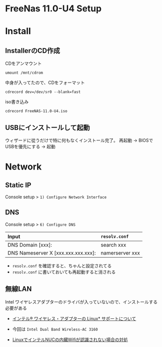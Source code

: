 FreeNas 11.0-U4 Setup
================================

# Install

## InstallerのCD作成

CDをアンマウント
```
umount /mnt/cdrom
```

中身が入ってたので、CDをフォーマット
```
cdrecord dev=/dev/sr0 --blank=fast
```

iso書き込み
```
cdrecord FreeNAS-11.0-U4.iso
```

## USBにインストールして起動
ウィザードに從うだけで特に何もなくインストール完了。
再起動 -> BIOSでUSBを優先にする -> 起動

# Network
## Static IP

Console setup > `1) Configure Network Interface`

## DNS

Console setup > `6) Configure DNS`

|Input|`resolv.conf`|
|:----|:---|
|DNS Domain [xxx]:                   |search xxx|
|DNS Nameserver X [xxx.xxx.xxx.xxx]: |namerserver xxx|


* `resolv.conf` を確認すると、ちゃんと設定されてる
* `resolv.conf` に書いておいても再起動すると消される

## 無線LAN

Intel ワイヤレスアダプターのドライバが入っていないので、インストールする必要がある
* [インテル® ワイヤレス・アダプターの Linux* サポートについて](https://www.intel.co.jp/content/www/jp/ja/support/network-and-i-o/wireless-networking/000005511.html)
* 今回は `Intel Dual Band Wireless-AC 3160`

* [LinuxでインテルNUCの内臓Wifiが認識されない場合の対処](https://qiita.com/tanuki-project/items/aa31db3d9c9d90822bc7)
